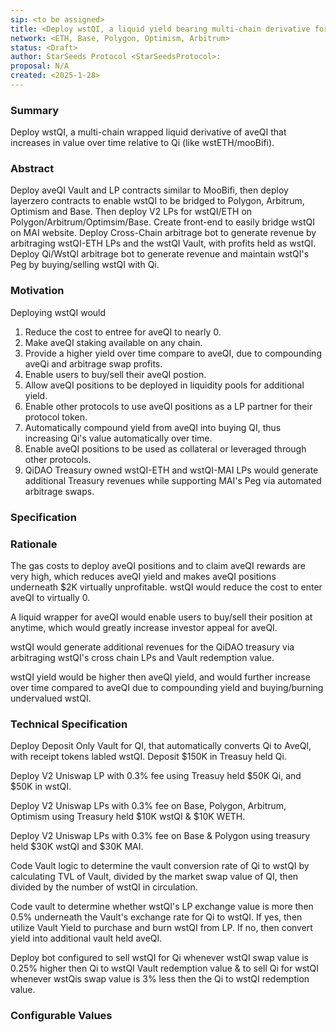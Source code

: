 ```yaml
---
sip: <to be assigned>
title: <Deploy wstQI, a liquid yield bearing multi-chain derivative for aveQI>
network: <ETH, Base, Polygon, Optimism, Arbitrum>
status: <Draft>
author: StarSeeds Protocol <StarSeedsProtocol>:
proposal: N/A
created: <2025-1-28>
---
```


### Summary

Deploy wstQI, a multi-chain wrapped liquid derivative of aveQI that increases in value over time relative to Qi (like wstETH/mooBifi). 

### Abstract

Deploy aveQI Vault and LP contracts similar to MooBifi, then deploy layerzero contracts to enable wstQI to be bridged to Polygon, Arbitrum, Optimism and Base. Then deploy V2 LPs for wstQI/ETH on Polygon/Arbitrum/Optimsim/Base. Create front-end to easily bridge wstQI on MAI website.
Deploy Cross-Chain arbitrage bot to generate revenue by arbitraging wstQI-ETH LPs and the wstQI Vault, with profits held as wstQI. 
Deploy Qi/WstQI arbitrage bot to generate revenue and maintain wstQI's Peg by buying/selling wstQI with Qi. 

### Motivation

Deploying wstQI would 
1. Reduce the cost to entree for aveQI to nearly 0.
2. Make aveQI staking available on any chain. 
3. Provide a higher yield over time compare to aveQI, due to compounding aveQi and arbitrage swap profits.
4. Enable users to buy/sell their aveQI postion. 
5. Allow aveQI positions to be deployed in liquidity pools for additional yield. 
6. Enable other protocols to use aveQI positions as a LP partner for their protocol token.
7. Automatically compound yield from aveQI into buying QI, thus increasing Qi's value automatically over time.  
8. Enable aveQI positions to be used as collateral or leveraged through other protocols. 
9. QiDAO Treasury owned wstQI-ETH and wstQI-MAI LPs would generate additional Treasury revenues while supporting MAI's Peg via automated arbitrage swaps. 

### Specification

### Rationale

The gas costs to deploy aveQI positions and to claim aveQI rewards are very high, which reduces aveQI yield and makes aveQI positions underneath $2K virtually unprofitable. wstQI would reduce the cost to enter aveQI to virtually 0. 

A liquid wrapper for aveQI would enable users to buy/sell their position at anytime, which would greatly increase investor appeal for aveQI. 

wstQI would generate additional revenues for the QiDAO treasury via arbitraging wstQI's cross chain LPs and Vault redemption value. 

wstQI yield would be higher then aveQI yield, and would further increase over time compared to aveQI due to compounding yield and buying/burning undervalued wstQI. 


### Technical Specification

Deploy Deposit Only Vault for QI, that automatically converts Qi to AveQI, with receipt tokens labled wstQI. Deposit $150K in Treasuy held Qi. 

Deploy V2 Uniswap LP with 0.3% fee using Treasuy held $50K Qi, and $50K in wstQI.

Deploy V2 Uniswap LPs with 0.3% fee on Base, Polygon, Arbitrum, Optimism using Treasury held $10K wstQI & $10K WETH.

Deploy V2 Uniswap LPs with 0.3% fee on Base & Polygon using treasury held $30K wstQI and $30K MAI. 

Code Vault logic to determine the vault conversion rate of Qi to wstQI by calculating TVL of Vault, divided by the market swap value of QI, then divided by the number of wstQI in circulation. 

Code vault to determine whether wstQI's LP exchange value is more then 0.5% underneath the Vault's exchange rate for Qi to wstQI. 
If yes, then utilize Vault Yield to purchase and burn wstQI from LP. 
If no, then convert yield into additional vault held aveQI. 

Deploy bot configured to sell wstQI for Qi whenever wstQI swap value is 0.25% higher then Qi to wstQI Vault redemption value & to sell Qi for wstQI whenever wstQis swap value is 3% less then the Qi to wstQI redemption value. 


### Configurable Values


